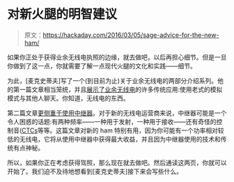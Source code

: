 # 对新火腿的明智建议

> 原文：<https://hackaday.com/2016/03/05/sage-advice-for-the-new-ham/>

如果你正处于获得业余无线电执照的边缘，就去做吧，以后再担心细节。但是一旦你做到了这一点，你就需要了解一点现代火腿的文化和实践——细节。

为此，[麦克史蒂夫]写了一个(到目前为止)关于业余无线电的两部分介绍系列。他的第一篇文章相当笼统，并且[展示了业余无线电](http://k0mcg.net/2016/02/amateur-radio-101-what-why-and-how/)的许多传统应用:使用老式的模拟模式与其他人聊天。你知道，无线电的东西。

第二篇文章[更侧重于使用中继器](http://k0mcg.net/2016/02/amateur-radio-102-basic-usage/)。对于新的无线电运营商来说，中继器可能是一个令人困惑的话题:有两种频率——一种用于发射，一种用于接收——还有奇怪的控制音([CTCs](https://en.wikipedia.org/wiki/Continuous_Tone-Coded_Squelch_System)等等。这篇文章对新的 ham 特别有用，因为你可能有一个功率相对较低的无线电，它将从使用中继器中获得最大收益，并且因为中继器使用的技术和传统有点神秘。

所以，如果你正在考虑获得驾照，那么现在就去做吧。然后通读这两页，你就可以开始了。我们迫不及待地想看到[麦克史蒂夫]接下来会写些什么。